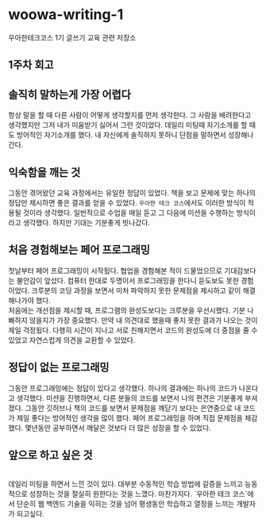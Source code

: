 # woowa-writing-1 
우아한테크코스 1기 글쓰기 교육 관련 저장소

## 1주차 회고

## 솔직히 말하는게 가장 어렵다

항상 말을 할 때 다른 사람이 어떻게 생각할지를 먼저 생각한다. 그 사람을 배려한다고 생각했지만 그저 내가 미움받기 싫어서 그런 것이었다. 
데일리 미팅때 자기소개를 할 때도 방어적인 자기소개를 했다. 내 자신에게 솔직하지 못하니 
단점을 말하면서 성장해나간다.

## 익숙함을 깨는 것
그동안 겪어왔던 교육 과정에서는 유일한 정답이 있었다. 책을 보고 문제에 맞는 하나의 정답만 제시하면 좋은 결과를 얻을 수 있었다. `우아한 테크 코스`에서도 이러한 방식이 적용될 것이라 생각했다. 일반적으로 수업을 매일 듣고 그 다음에 미션을 수행하는 방식이라고 생각했다. 하지만 기대는 기분좋게 빗나갔다.   

## 처음 경험해보는 페어 프로그래밍
첫날부터 페어 프로그래밍이 시작됬다. 협업을 경험해본 적이 드물었으므로 기대감보다는 불안감이 앞섰다.  컴퓨터 한대로 두명이서 프로그래밍을 한다니 듣도보도 못한 경험이었다. 크루분의 코딩 과정을 보면서 미처 파악하지 못한 문제점을 제시하고 같이 해결해나가야 했다.  
처음에는 개선점을 제시할 때, 프로그램의 완성도보다는 크루분을 우선시했다. 기분 나빠하지 않을지가 가장 중요했다. 만약 내 의견대로 했을때 좋지 못한 결과가 나오는 것이 제일 걱정됬다. 다행히 시간이 지나고 서로 친해지면서 코드의 완성도에 더 중점을 줄 수 있었고 자연스럽게 의견을 교환할 수 있었다.  

## 정답이 없는 프로그래밍
그동안 프로그래밍에는 정답이 있다고 생각했다. 하나의 결과에는 하나의 코드가 나온다고 생각했다. 미션을 진행하면서, 다른 분들의 코드를 보면서 나의 편견은 기분좋게 부셔졌다. 그동안 깃허브나 책의 코드를 보면서 문제점을 깨닫기 보다는 은연중으로 내 코드가 제일 좋다는 방어적인 생각을 많이 했다. 페어 프로그래밍을 하며 직접 문제점을 체감했다. 몇년동안 공부하면서 깨달은 것보다 더 많은 성장을 할 수 있었다.           

## 앞으로 하고 싶은 것
<br>
데일리 미팅을 하면서 느낀 것이 있다. 대부분 수동적인 학습 방법에 갈증을 느끼고 능동적으로 성장하는 것을 절실히 원한다는 것을 느꼈다. 마찬가지다. `우아한 테크 코스`에서 단순히 웹 백엔드 기술을 익히는 것을 넘어 평생동안 학습하고 열정을 느끼는 개발자가 되고싶다.  
